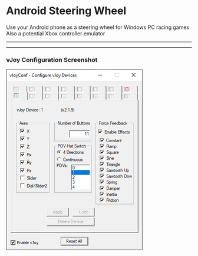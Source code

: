 # Android Steering Wheel  

Use your Android phone as a steering wheel for Windows PC racing games  
Also a potential Xbox controller emulator  

------


------

### vJoy Configuration Screenshot  
![vjoy configuration](Assets/vjoy.png)  

